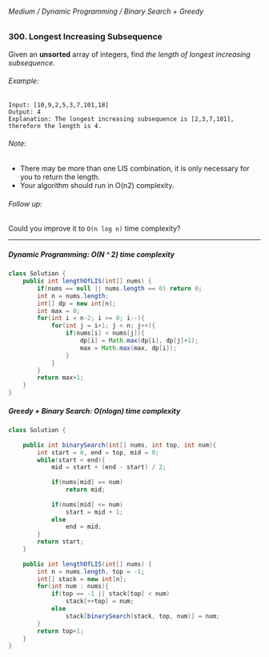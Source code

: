 ###### Medium / Dynamic Programming / Binary Search + Greedy

### 300. Longest Increasing Subsequence

Given an **unsorted** array of integers, find _the length of longest increasing subsequence._

###### Example:
```
Input: [10,9,2,5,3,7,101,18]
Output: 4 
Explanation: The longest increasing subsequence is [2,3,7,101], therefore the length is 4. 
```

###### Note:
- There may be more than one LIS combination, it is only necessary for you to return the length.
- Your algorithm should run in O(n2) complexity.

###### Follow up: 
Could you improve it to `O(n log n)` time complexity?

***

##### Dynamic Programming: O(N ^ 2) time complexity

```java
class Solution {
    public int lengthOfLIS(int[] nums) {
        if(nums == null || nums.length == 0) return 0;
        int n = nums.length;
        int[] dp = new int[n];
        int max = 0;
        for(int i = n-2; i >= 0; i--){
            for(int j = i+1; j < n; j++){
                if(nums[i] < nums[j]){
                    dp[i] = Math.max(dp[i], dp[j]+1);
                    max = Math.max(max, dp[i]);
                }
            }
        }
        return max+1;
    }
}
```

##### Greedy + Binary Search: O(nlogn) time complexity

```java
class Solution {
    
    public int binarySearch(int[] nums, int top, int num){
        int start = 0, end = top, mid = 0;
        while(start < end){
            mid = start + (end - start) / 2;
            
            if(nums[mid] == num)
                return mid;
            
            if(nums[mid] <= num)
                start = mid + 1;
            else 
                end = mid;
        }
        return start;
    }
    
    public int lengthOfLIS(int[] nums) {
        int n = nums.length, top = -1;
        int[] stack = new int[n];
        for(int num : nums){
            if(top == -1 || stack[top] < num)
                stack[++top] = num;
            else 
                stack[binarySearch(stack, top, num)] = num;
        }
        return top+1;
    }
}
```
